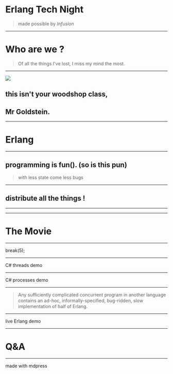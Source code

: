 # Erlang Tech Night
> made possible by *Infusion*

---

# Who are we ?
> Of all the things I've lost, I miss my mind the most.

---

![](../images/woodshop.jpg)
## this isn't your woodshop class,  
## Mr Goldstein.

---

# Erlang

---

## programming is fun(). (so is this pun) 
> with less state come less bugs

---

## distribute all the things !

---



---

# The Movie

---

break(5);

---

C# threads demo

---

C# processes demo

---

> Any sufficiently complicated concurrent	program	in another language contains an	ad-hoc,	
  informally-speciﬁed, bug-ridden, slow implementation of half of Erlang.

---

live Erlang demo

---

# Q&A

---
made with mdpress




